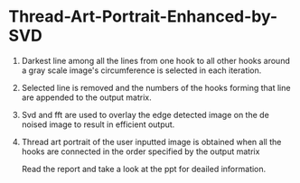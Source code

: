 # Thread-Art-Portrait-Enhanced-by-SVD

1. Darkest line among all the lines from one hook to all other hooks around a gray scale image's circumference is selected in each iteration.

2. Selected line is removed and the numbers of the hooks forming that line are appended to the output matrix.

3. Svd and fft are used to overlay the edge detected image on the de noised image to result in efficient output.

4. Thread art portrait of the user inputted image is obtained when all the hooks are connected in the order specified by the output matrix

   Read the report and take a look at the ppt for deailed information.
